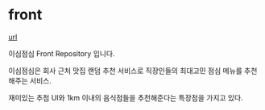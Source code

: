 # front

[url](https://2mindlunch.vercel.app/)

이심점심 Front Repository 입니다.

이심점심은 회사 근처 맛집 랜덤 추천 서비스로 직장인들의 최대고민 점심 메뉴를 추천해주는 서비스.

재미있는 추첨 UI와 1km 이내의 음식점들을 추천해준다는 특장점을 가지고 있다.
